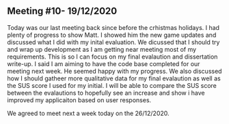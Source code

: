 ## Meeting #10- 19/12/2020
Today was our last meeting back since before the crhistmas holidays. I had plenty of progress to show Matt. I showed him the new game updates and discussed what I did with my inital evaluation. We dicussed that I should try and wrap up development as I am getting near meeting most of my requirements. This is so I can focus on my final evalaution and dissertation write-up. I said I am aiming to have the code base completed for our meeting next week. He seemed happy with my progress. We also discussed how I should gatheer more qualitative data for my final evalaution as well as the SUS score I used for my initial. I will be able to compare the SUS score between the evalautions to hopefully see an increase and show i have improved my applicaiton based on user responses.

We agreed to meet next a week today on the 26/12/2020.


